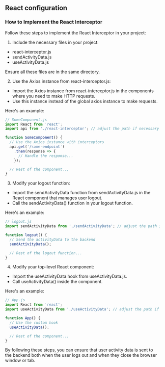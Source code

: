 ## React configuration

### How to Implement the React Interceptor
Follow these steps to implement the React Interceptor in your project:

1. Include the necessary files in your project:

* react-interceptor.js
* sendActivityData.js
* useActivityData.js

Ensure all these files are in the same directory.

2. Use the Axios instance from react-interceptor.js:

* Import the Axios instance from react-interceptor.js in the components where you need to make HTTP requests.
* Use this instance instead of the global axios instance to make requests.

Here's an example:

```javascript
// SomeComponent.js
import React from 'react';
import api from './react-interceptor'; // adjust the path if necessary

function SomeComponent() {
  // Use the Axios instance with interceptors
  api.get('/some-endpoint')
    .then(response => {
      // Handle the response...
    });

  // Rest of the component...
}
```

3. Modify your logout function:

* Import the sendActivityData function from sendActivityData.js in the React component that manages user logout.
* Call the sendActivityData() function in your logout function.

Here's an example:

```javascript
// logout.js
import sendActivityData from './sendActivityData'; // adjust the path if necessary

function logout() {
  // Send the activityData to the backend
  sendActivityData();

  // Rest of the logout function...
}
```

4. Modify your top-level React component:

* Import the useActivityData hook from useActivityData.js.
* Call useActivityData() inside the component.

Here's an example:
```javascript
// App.js
import React from 'react';
import useActivityData from './useActivityData'; // adjust the path if necessary

function App() {
  // Use the custom hook
  useActivityData();

  // Rest of the component...
}
```

By following these steps, you can ensure that user activity data is sent to the backend both when the user logs out and when they close the browser window or tab.